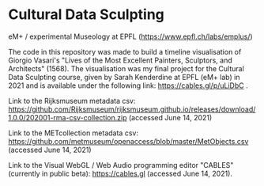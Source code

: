 # Cultural Data Sculpting
eM+ / experimental Museology at EPFL (https://www.epfl.ch/labs/emplus/)

The code in this repository was made to build a timeline visualisation of Giorgio Vasari's "Lives of the Most Excellent Painters, Sculptors, and Architects" (1568). The visualisation was my final project for the Cultural Data Sculpting course, given by Sarah Kenderdine at EPFL (eM+ lab) in 2021 and is available under the following link: https://cables.gl/p/uLiDbC .

Link to the Rijksmuseum metadata csv: https://github.com/Rijksmuseum/rijksmuseum.github.io/releases/download/1.0.0/202001-rma-csv-collection.zip (accessed June 14, 2021)

Link to the METcollection metadata csv: https://github.com/metmuseum/openaccess/blob/master/MetObjects.csv (accessed June 14, 2021)

Link to the Visual WebGL / Web Audio programming editor "CABLES" (currently in public beta): https://cables.gl (accessed June 14, 2021).
